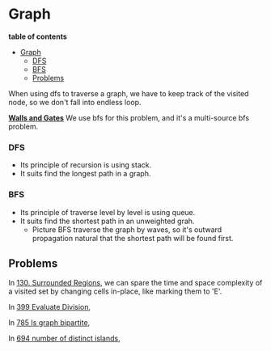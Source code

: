 # Graph
**table of contents**
- [Graph](#graph)
    - [DFS](#dfs)
    - [BFS](#bfs)
  - [Problems](#problems)

When using dfs to traverse a graph, we have to keep track of the visited node, so we don't fall into endless loop.

**[Walls and Gates](./286_walls_and_gates.py)**
We use bfs for this problem, and it's a multi-source bfs problem.

### DFS
- Its principle of recursion is using stack. 
- It suits find the longest path in a graph.

### BFS
- Its principle of traverse level by level is using queue.
- It suits find the shortest path in an unweighted grah.
  - Picture BFS traverse the graph by waves, so it's outward propagation natural that the shortest path will be found first.


## Problems
In [130. Surrounded Regions](./130_surrounded_regions.py), we can spare the time and space complexity of a visited set by changing cells in-place, like marking them to 'E'.

In [399 Evaluate Division](./399_evaluate_division.py), 

In [785 Is graph bipartite](./785_is_graph_bipartite.py), 

In [694 number of distinct islands](./694_number_of_distinct_islands.py), 